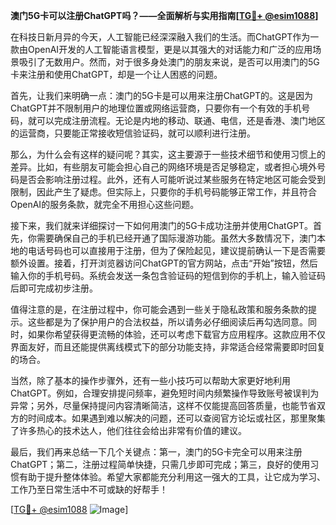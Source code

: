 **澳门5G卡可以注册ChatGPT吗？——全面解析与实用指南[[TG💪+ @esim1088](https://t.me/s/esim1088)]**

在科技日新月异的今天，人工智能已经深深融入我们的生活。而ChatGPT作为一款由OpenAI开发的人工智能语言模型，更是以其强大的对话能力和广泛的应用场景吸引了无数用户。然而，对于很多身处澳门的朋友来说，是否可以用澳门的5G卡来注册和使用ChatGPT，却是一个让人困惑的问题。

首先，让我们来明确一点：澳门的5G卡是可以用来注册ChatGPT的。这是因为ChatGPT并不限制用户的地理位置或网络运营商，只要你有一个有效的手机号码，就可以完成注册流程。无论是内地的移动、联通、电信，还是香港、澳门地区的运营商，只要能正常接收短信验证码，就可以顺利进行注册。

那么，为什么会有这样的疑问呢？其实，这主要源于一些技术细节和使用习惯上的差异。比如，有些朋友可能会担心自己的网络环境是否足够稳定，或者担心境外号码是否会影响注册过程。此外，还有人可能听说过某些服务在特定地区可能会受到限制，因此产生了疑虑。但实际上，只要你的手机号码能够正常工作，并且符合OpenAI的服务条款，就完全不用担心这些问题。

接下来，我们就来详细探讨一下如何用澳门的5G卡成功注册并使用ChatGPT。首先，你需要确保自己的手机已经开通了国际漫游功能。虽然大多数情况下，澳门本地的电话号码也可以直接用于注册，但为了保险起见，建议提前确认一下是否需要额外设置。接着，打开浏览器访问ChatGPT的官方网站，点击“开始”按钮，然后输入你的手机号码。系统会发送一条包含验证码的短信到你的手机上，输入验证码后即可完成初步注册。

值得注意的是，在注册过程中，你可能会遇到一些关于隐私政策和服务条款的提示。这些都是为了保护用户的合法权益，所以请务必仔细阅读后再勾选同意。同时，如果你希望获得更流畅的体验，还可以考虑下载官方应用程序。这款应用不仅界面友好，而且还能提供离线模式下的部分功能支持，非常适合经常需要即时回复的场合。

当然，除了基本的操作步骤外，还有一些小技巧可以帮助大家更好地利用ChatGPT。例如，合理安排提问频率，避免短时间内频繁操作导致账号被误判为异常；另外，尽量保持提问内容清晰简洁，这样不仅能提高回答质量，也能节省双方的时间成本。如果遇到难以解决的问题，还可以查阅官方论坛或社区，那里聚集了许多热心的技术达人，他们往往会给出非常有价值的建议。

最后，我们再来总结一下几个关键点：第一，澳门的5G卡完全可以用来注册ChatGPT；第二，注册过程简单快捷，只需几步即可完成；第三，良好的使用习惯有助于提升整体体验。希望大家都能充分利用这一强大的工具，让它成为学习、工作乃至日常生活中不可或缺的好帮手！

[[TG💪+ @esim1088](https://t.me/s/esim1088) ![Image](https://i.postimg.cc/4NQfJmqS/Snipaste-2025-05-13-00-14-12.png)]